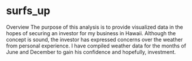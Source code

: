 # surfs_up



Overview
The purpose of this analysis is to provide visualized data in the hopes of securing an investor for my business in Hawaii.  Although the concept is sound, the investor has expressed concerns over the weather from personal experience.  I have compiled weather data for the months of June and December to gain his confidence and hopefully, investment. 
